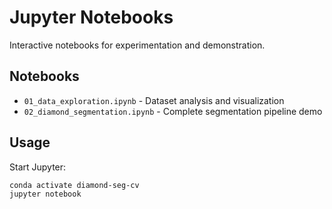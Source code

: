 # Jupyter Notebooks

Interactive notebooks for experimentation and demonstration.

## Notebooks

- `01_data_exploration.ipynb` - Dataset analysis and visualization
- `02_diamond_segmentation.ipynb` - Complete segmentation pipeline demo

## Usage

Start Jupyter:
```bash
conda activate diamond-seg-cv
jupyter notebook
```